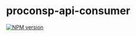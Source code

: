 # proconsp-api-consumer

[![NPM version][npm-img]][npm]

[npm-img]:         https://img.shields.io/npm/v/proconsp-api-consumer.svg
[npm]:             https://www.npmjs.com/package/proconsp-api-consumer